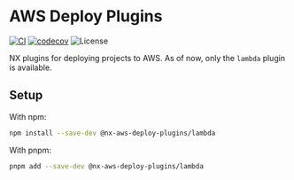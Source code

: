 # AWS Deploy Plugins

[![CI](https://github.com/skilef/aws-deploy-plugins/actions/workflows/ci.yml/badge.svg)](https://github.com/skilef/aws-deploy-plugins/actions/workflows/ci.yml)
[![codecov](https://codecov.io/gh/skilef/aws-deploy-plugins/graph/badge.svg?token=J6ZOS4XKYG)](https://codecov.io/gh/skilef/aws-deploy-plugins)
![License](https://badgen.net/static/license/MIT/blue)

NX plugins for deploying projects to AWS.
As of now, only the `lambda` plugin is available.

## Setup

With npm:

```bash
npm install --save-dev @nx-aws-deploy-plugins/lambda
```

With pnpm:

```bash
pnpm add --save-dev @nx-aws-deploy-plugins/lambda
```
